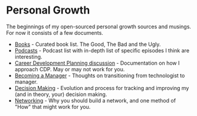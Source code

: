 # Personal Growth

The beginnings of my open-sourced personal growth sources and musings.  For now it consists of a few documents.

* [Books](books.md) - Curated book list.  The Good, The Bad and the Ugly.
* [Podcasts](podcasts.md) - Podcast list with in-depth list of specific episodes I think are interesting.
* [Career Development Planning discussion](CareerDevelopment-Planning.md) - Documentation on how I approach CDP.  May or may not work for you.
* [Becoming a Manager](on-becoming-a-manager.md) - Thoughts on transitioning from technologist to manager.
* [Decision Making](decision-making.md) - Evolution and process for tracking and improving my (and in theory, your) decision making.
* [Networking](networking.md) - Why you should build a network, and one method of "How" that might work for you.
